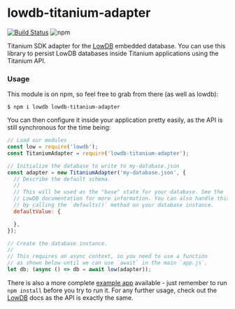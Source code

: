 # lowdb-titanium-adapter
[![Build Status](https://img.shields.io/travis/whitfin/lowdb-titanium-adapter.svg?label=unix)](https://travis-ci.org/whitfin/lowdb-titanium-adapter)
![npm](https://img.shields.io/npm/v/lowdb-titanium-adapter.svg)

Titanium SDK adapter for the [LowDB](https://github.com/typicode/lowdb)
embedded database. You can use this library to persist LowDB databases
inside Titanium applications using the Titanium API.

### Usage

This module is on npm, so feel free to grab from there (as well as lowdb):

```shell
$ npm i lowdb lowdb-titanium-adapter
```

You can then configure it inside your application pretty easily, as the
API is still synchronous for the time being:

```javascript
// Load our modules
const low = require('lowdb');
const TitaniumAdapter = require('lowdb-titanium-adapter');

// Initialize the database to write to my-database.json
const adapter = new TitaniumAdapter('my-database.json', {
  // Describe the default schema.
  //
  // This will be used as the "base" state for your database. See the
  // LowDB documentation for more information. You can also handle this
  // by calling the `defaults()` method on your database instance.
  defaultValue: {

  },
});

// Create the database instance.
//
// This requires an async context, so you need to use a function
// as shown below until we can use `await` in the main `app.js`.
let db; (async () => db = await low(adapter));
```

There is also a more complete [example app](example/) available - just
remember to run `npm install` before you try to run it. For any further
usage, check out the [LowDB](https://github.com/typicode/lowdb) docs as
the API is exactly the same.
